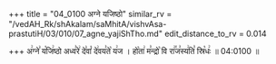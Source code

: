 +++
title = "04_0100 अग्ने यजिष्ठो"
similar_rv = "/vedAH_Rk/shAkalam/saMhitA/vishvAsa-prastutiH/03/010/07_agne_yajiShTho.md"
edit_distance_to_rv = 0.014

+++
अ꣢ग्ने꣣ य꣡जि꣢ष्ठो अध्व꣣रे꣢ दे꣣वां꣡ दे꣢वय꣣ते꣡ य꣢ज । हो꣡ता꣢ म꣣न्द्रो꣡ वि रा꣢꣯ज꣣स्य꣢ति꣣ स्रि꣡धः꣢ ॥ 04:0100 ॥

<div class="js_include " url="/vedAH_Rk/shAkalam/saMhitA/vishvAsa-prastutiH/03/010/07_agne_yajiShTho.md"  newLevelForH1="2" title="विश्वास-शाकल-प्रस्तुतिः"  > </div>
